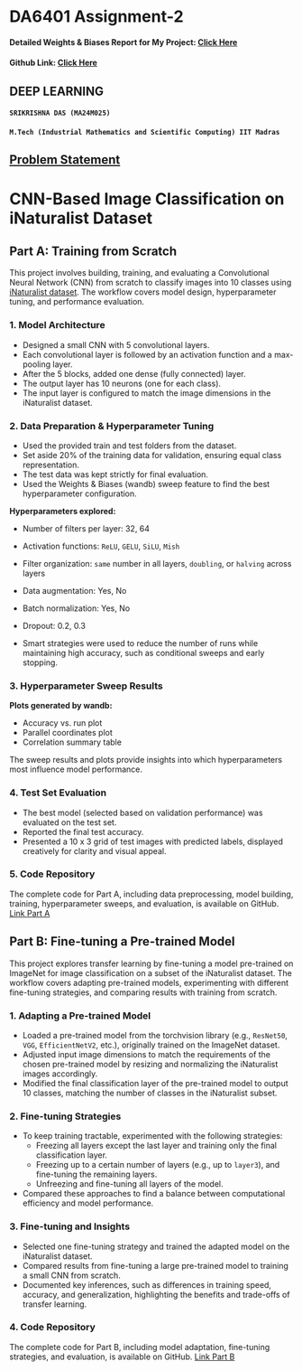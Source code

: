 # DA6401 Assignment-2
#### Detailed Weights & Biases Report for My Project: [Click Here](https://wandb.ai/ma24m025-indian-institute-of-technology-madras/iNaturalist-CNN/reports/MA24M025_DA6401-Assignment-2-Report--VmlldzoxMjI2NzYyOQ?accessToken=o2eqcgzy3d6q1lswatnsd3sad5dkg2ijmxa3xbzw5mxn7nxix8eyc9ffv57jm5ry)
#### Github Link: [Click Here](https://github.com/dassrikrishna/da6401_assignment2)
## DEEP LEARNING
#### ```SRIKRISHNA DAS (MA24M025)```
#### `M.Tech (Industrial Mathematics and Scientific Computing) IIT Madras`
 

## [Problem Statement](https://wandb.ai/sivasankar1234/DA6401/reports/DA6401-Assignment-2--VmlldzoxMjAyNjgyNw)

# CNN-Based Image Classification on iNaturalist Dataset

## Part A: Training from Scratch

This project involves building, training, and evaluating a Convolutional Neural Network (CNN) from scratch to classify images into 10 classes using [iNaturalist dataset](https://storage.googleapis.com/wandb_datasets/nature_12K.zip). The workflow covers model design, hyperparameter tuning, and performance evaluation.

### 1. Model Architecture
- Designed a small CNN with 5 convolutional layers.
- Each convolutional layer is followed by an activation function and a max-pooling layer.
- After the 5 blocks, added one dense (fully connected) layer.
- The output layer has 10 neurons (one for each class).
- The input layer is configured to match the image dimensions in the iNaturalist dataset.

### 2. Data Preparation & Hyperparameter Tuning
- Used the provided train and test folders from the dataset.
- Set aside 20% of the training data for validation, ensuring equal class representation.
- The test data was kept strictly for final evaluation.
- Used the Weights & Biases (wandb) sweep feature to find the best hyperparameter configuration.

**Hyperparameters explored:**
- Number of filters per layer: 32, 64
- Activation functions: `ReLU`, `GELU`, `SiLU`, `Mish`
- Filter organization: `same` number in all layers, `doubling`, or `halving` across layers
- Data augmentation: Yes, No
- Batch normalization: Yes, No
- Dropout: 0.2, 0.3

- Smart strategies were used to reduce the number of runs while maintaining high accuracy, such as conditional sweeps and early stopping.

### 3. Hyperparameter Sweep Results
**Plots generated by wandb:**
- Accuracy vs. run plot
- Parallel coordinates plot
- Correlation summary table

The sweep results and plots provide insights into which hyperparameters most influence model performance.

### 4. Test Set Evaluation
- The best model (selected based on validation performance) was evaluated on the test set.
- Reported the final test accuracy.
- Presented a 10 x 3 grid of test images with predicted labels, displayed creatively for clarity and visual appeal.

### 5. Code Repository
The complete code for Part A, including data preprocessing, model building, training, hyperparameter sweeps, and evaluation, is available on GitHub.
[Link Part A](https://github.com/dassrikrishna/da6401_assignment2/tree/main/partA)


## Part B: Fine-tuning a Pre-trained Model

This project explores transfer learning by fine-tuning a model pre-trained on ImageNet for image classification on a subset of the iNaturalist dataset. The workflow covers adapting pre-trained models, experimenting with different fine-tuning strategies, and comparing results with training from scratch.

### 1. Adapting a Pre-trained Model
- Loaded a pre-trained model from the torchvision library (e.g., `ResNet50`, `VGG`, `EfficientNetV2`, etc.), originally trained on the ImageNet dataset.
- Adjusted input image dimensions to match the requirements of the chosen pre-trained model by resizing and normalizing the iNaturalist images accordingly.
- Modified the final classification layer of the pre-trained model to output 10 classes, matching the number of classes in the iNaturalist subset.

### 2. Fine-tuning Strategies
- To keep training tractable, experimented with the following strategies:
  - Freezing all layers except the last layer and training only the final classification layer.
  - Freezing up to a certain number of layers (e.g., up to `layer3`), and fine-tuning the remaining layers.
  - Unfreezing and fine-tuning all layers of the model.
- Compared these approaches to find a balance between computational efficiency and model performance.

### 3. Fine-tuning and Insights
- Selected one fine-tuning strategy and trained the adapted model on the iNaturalist dataset.
- Compared results from fine-tuning a large pre-trained model to training a small CNN from scratch.
- Documented key inferences, such as differences in training speed, accuracy, and generalization, highlighting the benefits and trade-offs of transfer learning.

### 4. Code Repository
The complete code for Part B, including model adaptation, fine-tuning strategies, and evaluation, is available on GitHub.
[Link Part B](https://github.com/dassrikrishna/da6401_assignment2/tree/main/partB)

